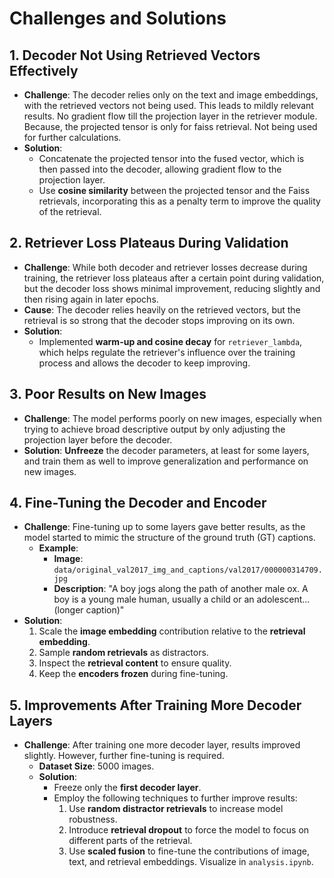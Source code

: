# Challenges and Solutions

## 1. **Decoder Not Using Retrieved Vectors Effectively**
- **Challenge**: The decoder relies only on the text and image embeddings, with the retrieved vectors not being used. This leads to mildly relevant results. No gradient flow till the projection layer in the retriever module. Because, the projected tensor is only for faiss retrieval. Not being used for further calculations.
- **Solution**: 
    - Concatenate the projected tensor into the fused vector, which is then passed into the decoder, allowing gradient flow to the projection layer.
    - Use **cosine similarity** between the projected tensor and the Faiss retrievals, incorporating this as a penalty term to improve the quality of the retrieval.

## 2. **Retriever Loss Plateaus During Validation**
- **Challenge**: While both decoder and retriever losses decrease during training, the retriever loss plateaus after a certain point during validation, but the decoder loss shows minimal improvement, reducing slightly and then rising again in later epochs.
- **Cause**: The decoder relies heavily on the retrieved vectors, but the retrieval is so strong that the decoder stops improving on its own.
- **Solution**: 
    - Implemented **warm-up and cosine decay** for `retriever_lambda`, which helps regulate the retriever's influence over the training process and allows the decoder to keep improving.

## 3. **Poor Results on New Images**
- **Challenge**: The model performs poorly on new images, especially when trying to achieve broad descriptive output by only adjusting the projection layer before the decoder.
- **Solution**: **Unfreeze** the decoder parameters, at least for some layers, and train them as well to improve generalization and performance on new images.

## 4. **Fine-Tuning the Decoder and Encoder**
- **Challenge**: Fine-tuning up to some layers gave better results, as the model started to mimic the structure of the ground truth (GT) captions.
    - **Example**: 
        - **Image**: `data/original_val2017_img_and_captions/val2017/000000314709.jpg`
        - **Description**: "A boy jogs along the path of another male ox. A boy is a young male human, usually a child or an adolescent... (longer caption)"
- **Solution**: 
    1. Scale the **image embedding** contribution relative to the **retrieval embedding**.
    2. Sample **random retrievals** as distractors.
    3. Inspect the **retrieval content** to ensure quality.
    4. Keep the **encoders frozen** during fine-tuning.

## 5. **Improvements After Training More Decoder Layers**
- **Challenge**: After training one more decoder layer, results improved slightly. However, further fine-tuning is required.
    - **Dataset Size**: 5000 images.
    - **Solution**: 
        - Freeze only the **first decoder layer**.
        - Employ the following techniques to further improve results:
            1. Use **random distractor retrievals** to increase model robustness.
            2. Introduce **retrieval dropout** to force the model to focus on different parts of the retrieval.
            3. Use **scaled fusion** to fine-tune the contributions of image, text, and retrieval embeddings. Visualize in `analysis.ipynb`.
